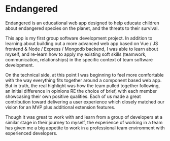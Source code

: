 # Endangered

Endangered is an educational web app designed to help educate children about endangered species on the planet, and the threats to their survival.  

This app is my first group software development project. In addition to learning about building out a more advanced web app based on Vue / JS frontend & Node / Express / Mongodb backend, I was able to learn about myself, and re-learn how to apply my existing soft skills (teamwork, communication, relationships) in the specific context of team software development. 

On the technical side, at this point I was beginning to feel more comfortable with the way everything fits together around a component based web app. But in truth, the real highlight was how the team pulled together following, an initial difference in opinions RE the choice of brief, with each member showcasing their own positive qualities. Each of us made a great contribution toward delivering a user experience which closely matched our vision for an MVP plus additional extension features.

Though it was great to work with and learn from a group of developers at a similar stage in their journey to myself, the experience of working in a team has given me a big appetite to work in a professional team environment with experienced developers.
